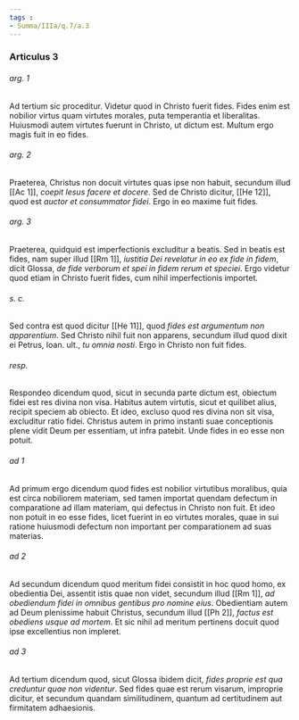 ```yaml
---
tags : 
- Summa/IIIa/q.7/a.3
---
```


### Articulus 3

###### arg. 1
Ad tertium sic proceditur. Videtur quod in Christo fuerit fides. Fides enim est nobilior virtus quam virtutes morales, puta temperantia et liberalitas. Huiusmodi autem virtutes fuerunt in Christo, ut dictum est. Multum ergo magis fuit in eo fides.

###### arg. 2
Praeterea, Christus non docuit virtutes quas ipse non habuit, secundum illud [[Ac 1]], *coepit Iesus facere et docere*. Sed de Christo dicitur, [[He 12]], quod est *auctor et consummator fidei*. Ergo in eo maxime fuit fides.

###### arg. 3
Praeterea, quidquid est imperfectionis excluditur a beatis. Sed in beatis est fides, nam super illud [[Rm 1]], *iustitia Dei revelatur in eo ex fide in fidem*, dicit Glossa, *de fide verborum et spei in fidem rerum et speciei*. Ergo videtur quod etiam in Christo fuerit fides, cum nihil imperfectionis importet.

###### s. c.
Sed contra est quod dicitur [[He 11]], quod *fides est argumentum non apparentium*. Sed Christo nihil fuit non apparens, secundum illud quod dixit ei Petrus, Ioan. ult., *tu omnia nosti*. Ergo in Christo non fuit fides.

###### resp.
Respondeo dicendum quod, sicut in secunda parte dictum est, obiectum fidei est res divina non visa. Habitus autem virtutis, sicut et quilibet alius, recipit speciem ab obiecto. Et ideo, excluso quod res divina non sit visa, excluditur ratio fidei. Christus autem in primo instanti suae conceptionis plene vidit Deum per essentiam, ut infra patebit. Unde fides in eo esse non potuit.

###### ad 1
Ad primum ergo dicendum quod fides est nobilior virtutibus moralibus, quia est circa nobiliorem materiam, sed tamen importat quendam defectum in comparatione ad illam materiam, qui defectus in Christo non fuit. Et ideo non potuit in eo esse fides, licet fuerint in eo virtutes morales, quae in sui ratione huiusmodi defectum non important per comparationem ad suas materias.

###### ad 2
Ad secundum dicendum quod meritum fidei consistit in hoc quod homo, ex obedientia Dei, assentit istis quae non videt, secundum illud [[Rm 1]], *ad obediendum fidei in omnibus gentibus pro nomine eius*. Obedientiam autem ad Deum plenissime habuit Christus, secundum illud [[Ph 2]], *factus est obediens usque ad mortem*. Et sic nihil ad meritum pertinens docuit quod ipse excellentius non impleret.

###### ad 3
Ad tertium dicendum quod, sicut Glossa ibidem dicit, *fides proprie est qua creduntur quae non videntur*. Sed fides quae est rerum visarum, improprie dicitur, et secundum quandam similitudinem, quantum ad certitudinem aut firmitatem adhaesionis.

